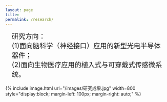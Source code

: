 ```yaml
---
layout: page
title: 
permalink: /research/
---
```


<style>
 .research-directions {
    margin-left: 20px; /* 设置左边距 */
    font-size: 21px;
  }
 .image-container {
  margin-top: 20px; /* 增加照片与文字之间的距离 */
}
</style>

<div class="research-directions">
  研究方向：<br>
  (1)面向脑科学（神经接口）应用的新型光电半导体器件；<br>
  (2)面向生物医疗应用的植入式与可穿戴式传感微系统。
</div>


<div class="image-container">
  <!-- 添加一个空的div来增加照片与文字之间的距离 -->
</div>

{% include image.html url="/images/研究成果.jpg" width=800 style="display:block; margin-left: 100px; margin-right: auto;" %} <!-- 增加照片与左边距的距离 -->
